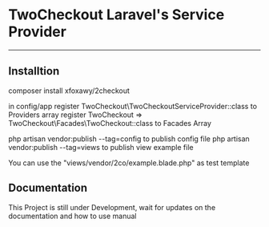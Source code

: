 TwoCheckout Laravel's Service Provider
===============================



----------
Installtion
-------------
composer install xfoxawy/2checkout

in config/app
register TwoCheckout\TwoCheckoutServiceProvider::class to Providers array
register TwoCheckout => TwoCheckout\Facades\TwoCheckout::class to Facades Array

php artisan vendor:publish --tag=config to publish config file
php artisan vendor:publish --tag=views to publish view example file

You can use the "views/vendor/2co/example.blade.php" as test template

Documentation
-------------

This Project is still under Development, wait for updates on the documentation and how to use manual
